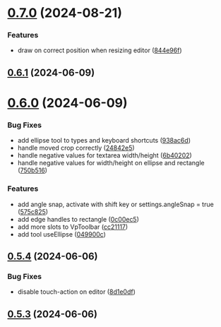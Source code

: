 # [0.7.0](https://github.com/robertrosman/vue-paint/compare/v0.6.1...v0.7.0) (2024-08-21)


### Features

* draw on correct position when resizing editor ([844e96f](https://github.com/robertrosman/vue-paint/commit/844e96f1276d8496cf7c230d6c56b9a5a59aa049))



## [0.6.1](https://github.com/robertrosman/vue-paint/compare/v0.6.0...v0.6.1) (2024-06-09)



# [0.6.0](https://github.com/robertrosman/vue-paint/compare/v0.5.4...v0.6.0) (2024-06-09)


### Bug Fixes

* add ellipse tool to types and keyboard shortcuts ([938ac6d](https://github.com/robertrosman/vue-paint/commit/938ac6d4900dc36370bcd0cc93b279cfe9123582))
* handle moved crop correctly ([24842e5](https://github.com/robertrosman/vue-paint/commit/24842e50ec58dd86c329ab857804d6c1efb14033))
* handle negative values for textarea width/height ([6b40202](https://github.com/robertrosman/vue-paint/commit/6b40202b997aed136f4a26d397ee8071e65b09cc))
* handle negative values for width/height on ellipse and rectangle ([750b516](https://github.com/robertrosman/vue-paint/commit/750b516b3b2c0b34680e8f7e8e495672fd4f5872))


### Features

* add angle snap, activate with shift key or settings.angleSnap = true ([575c825](https://github.com/robertrosman/vue-paint/commit/575c825ed4ec88da464533f6580f998745c5fb4f))
* add edge handles to rectangle ([0c00ec5](https://github.com/robertrosman/vue-paint/commit/0c00ec52d5d926e7cc722e3838bb912d161d83db))
* add more slots to VpToolbar ([cc21117](https://github.com/robertrosman/vue-paint/commit/cc21117875863533c1e306ed0cf3abdd33b4392d))
* add tool useEllipse ([049900c](https://github.com/robertrosman/vue-paint/commit/049900cc476ba3aaa98c0bae9585a1b8f4494d41))



## [0.5.4](https://github.com/robertrosman/vue-paint/compare/v0.5.3...v0.5.4) (2024-06-06)


### Bug Fixes

* disable touch-action on editor ([8d1e0df](https://github.com/robertrosman/vue-paint/commit/8d1e0dfdd14632eb213c0c8b172517a4e737c392))



## [0.5.3](https://github.com/robertrosman/vue-paint/compare/v0.5.2...v0.5.3) (2024-06-06)



